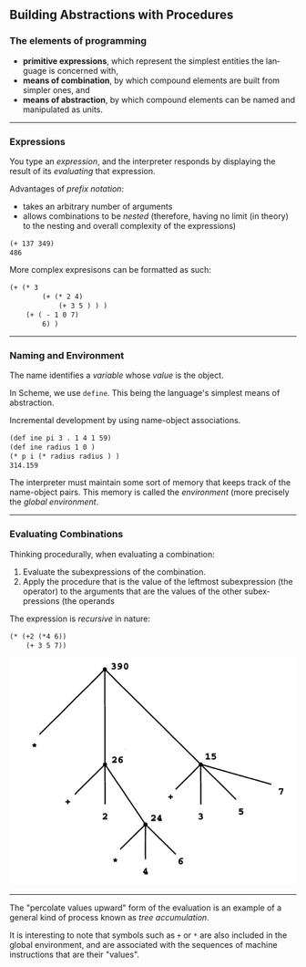 ## Building Abstractions with Procedures

### The elements of programming

- **primitive expressions**, which represent the simplest entities the lan­
guage is concerned with,
- **means of combination**, by which compound elements are built from
simpler ones, and
- **means of abstraction**, by which compound elements can be named
and manipulated as units.

---

### Expressions

You type an *expression*, and the interpreter responds by displaying the result 
of its *evaluating* that expression.

Advantages of *prefix notation*: 
- takes an arbitrary number of arguments
- allows combinations to be *nested* (therefore, having no limit (in theory) to 
the nesting and overall complexity of the expressions) 

```
(+ 137 349)
486
```

More complex expresisons can be formatted as such:

```
(+ (* 3
        (+ (* 2 4)
            (+ 3 5 ) ) )
    (+ ( - 1 0 7)
        6) )
```

---

### Naming and Environment

The name identifies a *variable* whose *value* is the object.

In Scheme, we use `define`. This being the language's simplest means of abstraction.

Incremental development by using name-object associations.

```
(def ine pi 3 . 1 4 1 59)
(def ine radius 1 0 )
(* p i (* radius radius ) )
314.159
```

The interpreter must maintain some sort of memory that keeps track of the 
name-object pairs. This memory is called the *environment* (more precisely the 
*global environment*.

---

### Evaluating Combinations

Thinking procedurally, when evaluating a combination:

1. Evaluate the subexpressions of the combination.
2. Apply the procedure that is the value of the leftmost subexpression
(the operator) to the arguments that are the values of the other subex­
pressions (the operands

The expression is *recursive* in nature:

```
(* (+2 (*4 6))
    (+ 3 5 7))
```

![](./ch01/tree-calculation.png)

---

The "percolate values upward" form of the evaluation is an example of a general 
kind of process known as *tree accumulation*.

It is interesting to note that symbols such as `+` or `*` are also included in 
the global environment, and are associated with the sequences of machine instructions
that are their "values".
